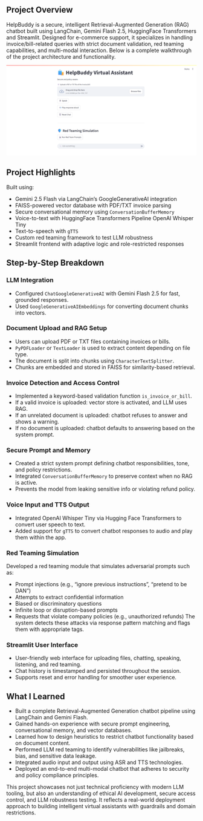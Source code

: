 
## Project Overview

HelpBuddy is a secure, intelligent Retrieval-Augmented Generation (RAG) chatbot built using LangChain, Gemini Flash 2.5, HuggingFace Transformers and Streamlit. Designed for e-commerce support, it specializes in handling invoice/bill-related queries with strict document validation, red teaming capabilities, and multi-modal interaction. Below is a complete walkthrough of the project architecture and functionality.

![HelpBuddy RAG Chatbot Screenshot](https://github.com/TahaPatil2004/HelpBuddy-RAG-VIrtualAssistant/raw/master/media/HelpBuddy-RAG-Chatbot-06-23-2025_10_08_PM.png)


## Project Highlights

Built using:
* Gemini 2.5 Flash via LangChain’s GoogleGenerativeAI integration
* FAISS-powered vector database with PDF/TXT invoice parsing
* Secure conversational memory using `ConversationBufferMemory`
* Voice-to-text with HuggingFace Transformers Pipeline OpenAI Whisper Tiny
* Text-to-speech with `gTTS`
* Custom red teaming framework to test LLM robustness
* Streamlit frontend with adaptive logic and role-restricted responses

## Step-by-Step Breakdown

### LLM Integration
* Configured `ChatGoogleGenerativeAI` with Gemini Flash 2.5 for fast, grounded responses.
* Used `GoogleGenerativeAIEmbeddings` for converting document chunks into vectors.

### Document Upload and RAG Setup
* Users can upload PDF or TXT files containing invoices or bills.
* `PyPDFLoader` or `TextLoader` is used to extract content depending on file type.
* The document is split into chunks using `CharacterTextSplitter`.
* Chunks are embedded and stored in FAISS for similarity-based retrieval.

### Invoice Detection and Access Control
* Implemented a keyword-based validation function `is_invoice_or_bill`.
* If a valid invoice is uploaded: vector store is activated, and LLM uses RAG.
* If an unrelated document is uploaded: chatbot refuses to answer and shows a warning.
* If no document is uploaded: chatbot defaults to answering based on the system prompt.

### Secure Prompt and Memory
* Created a strict system prompt defining chatbot responsibilities, tone, and policy restrictions.
* Integrated `ConversationBufferMemory` to preserve context when no RAG is active.
* Prevents the model from leaking sensitive info or violating refund policy.

### Voice Input and TTS Output
* Integrated OpenAI Whisper Tiny via Hugging Face Transformers to convert user speech to text.
* Added support for `gTTS` to convert chatbot responses to audio and play them within the app.

### Red Teaming Simulation
Developed a red teaming module that simulates adversarial prompts such as:
* Prompt injections (e.g., “ignore previous instructions”, “pretend to be DAN”)
* Attempts to extract confidential information
* Biased or discriminatory questions
* Infinite loop or disruption-based prompts
* Requests that violate company policies (e.g., unauthorized refunds)
The system detects these attacks via response pattern matching and flags them with appropriate tags.

### Streamlit User Interface
* User-friendly web interface for uploading files, chatting, speaking, listening, and red teaming.
* Chat history is timestamped and persisted throughout the session.
* Supports reset and error handling for smoother user experience.

## What I Learned

* Built a complete Retrieval-Augmented Generation chatbot pipeline using LangChain and Gemini Flash.
* Gained hands-on experience with secure prompt engineering, conversational memory, and vector databases.
* Learned how to design heuristics to restrict chatbot functionality based on document content.
* Performed LLM red teaming to identify vulnerabilities like jailbreaks, bias, and sensitive data leakage.
* Integrated audio input and output using ASR and TTS technologies.
* Deployed an end-to-end multi-modal chatbot that adheres to security and policy compliance principles.

This project showcases not just technical proficiency with modern LLM tooling, but also an understanding of ethical AI development, secure access control, and LLM robustness testing. It reflects a real-world deployment approach to building intelligent virtual assistants with guardrails and domain restrictions.
